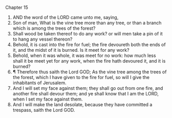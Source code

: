

Chapter 15

1. AND the word of the LORD came unto me, saying,
2. Son of man, What is the vine tree more than any tree, or than a branch which is among the trees of the forest?
3. Shall wood be taken thereof to do any work?  or will men take a pin of it to hang any vessel thereon?
4. Behold, it is cast into the fire for fuel; the fire devoureth both the ends of it, and the midst of it is burned.  Is it meet for any work?
5. Behold, when it was whole, it was meet for no work: how much less shall it be meet yet for any work, when the fire hath devoured it, and it is burned?
6. ¶ Therefore thus saith the Lord GOD; As the vine tree among the trees of the forest, which I have given to the fire for fuel, so will I give the inhabitants of Jerusalem.
7. And I will set my face against them; they shall go out from one fire, and another fire shall devour them; and ye shall know that I am the LORD, when I set my face against them.
8. And I will make the land desolate, because they have committed a trespass, saith the Lord GOD.
